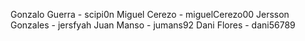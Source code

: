 Gonzalo Guerra - scipi0n
Miguel Cerezo - miguelCerezo00
Jersson Gonzales - jersfyah
Juan Manso - jumans92
Dani Flores - dani56789